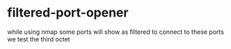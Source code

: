 # filtered-port-opener
while using nmap some ports will show as filtered to connect to these ports we test the third octet 
